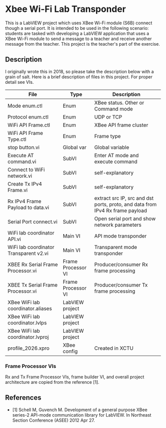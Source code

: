 # Xbee Wi-Fi Lab Transponder

This is a LabVIEW project which uses XBee Wi-Fi module (S6B) connect though a serial port.
It is intended to be used in the following scenario: students are tasked with developing
a LabVIEW application that uses a XBee Wi-Fi module to send a message to a teacher and receive
another message from the teacher. This project is the teacher's part of the exercise.


## Description

I originally wrote this in 2018, so please take the description below with a grain of salt.
Here is a brief description of files in this project. For proper detail see VIs.

| File                                   | Type               | Description                                                                   |
| ---                                    | ---                | ---                                                                           |
| Mode enum.ctl                          | Enum               | XBee status. Other or Command mode                                            |
| Protocol enum.ctl                      | Enum               | UDP or TCP                                                                    |
| WiFi API Frame.ctl                     | Enum               | XBee API frame cluster                                                        |
| WiFi API Frame Type.ctl                | Enum               | Frame type                                                                    |
| stop button.vi                         | Global var         | Global variable                                                               |
| Execute AT command.vi                  | SubVI              | Enter AT mode and execute command                                             |
| Connect to WiFi network.vi             | SubVI              | self-explanatory                                                              |
| Create Tx IPv4 Frame.vi                | SubVI              | self-explanatory                                                              |
| Rx IPv4 Frame Payload to data.vi       | SubVI              | extract src IP, src and dst ports, proto, and data from IPv4 Rx frame payload |
| Serial Port connect.vi                 | SubVI              | Open serial port and show network parameters                                  |
| WiFi lab coordinator API.vi            | Main VI            | API mode transponder                                                          |
| WiFi lab coordinator Transparent v2.vi | Main VI            | Transparent mode transponder                                                  |
| XBEE Rx Serial Frame Processor.vi      | Frame Processor VI | Producer/consumer Rx frame processing                                         |
| XBEE Tx Serial Frame Processor.vi      | Frame Processor VI | Producer/consumer Tx frame processing                                         |
| XBee WiFi lab coordinator.aliases      | LabVIEW project    |                                                                               |
| XBee WiFi lab coordinator.lvlps        | LabVIEW project    |                                                                               |
| XBee WiFi lab coordinator.lvproj       | LabVIEW project    |                                                                               |
| profile_2026.xpro                      | XBee config        | Created in XCTU                                                               |

### Frame Processor VIs

Rx and Tx Frame Processor VIs, frame builder VI, and overall project architecture are copied from the reference [1].

## References

- [1] Schell M, Guvench M. Development of a general purpose XBee series-2 API-mode communication library for LabVIEW. In Northeast Section Conference (ASEE) 2012 Apr 27.
